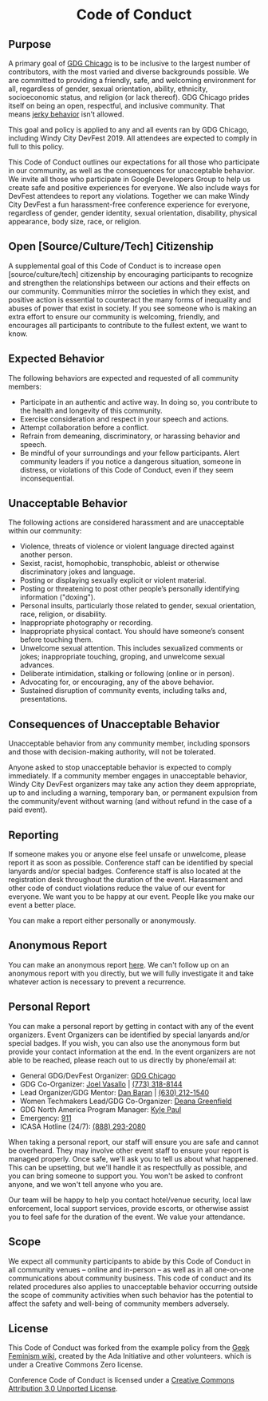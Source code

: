 <h1 align="center">
  Code of Conduct
</h1>

Purpose
-------

A primary goal of [GDG Chicago](https://www.meetup.com/Google-Developers-Group-GDG-Chicago/) is to be inclusive to the largest number of contributors, with the most varied and diverse backgrounds possible. We are committed to providing a friendly, safe, and welcoming environment for all, regardless of gender, sexual orientation, ability, ethnicity, socioeconomic status, and religion (or lack thereof). GDG Chicago prides itself on being an open, respectful, and inclusive community. That means [jerky behavior](https://meta.wikimedia.org/wiki/Don%27t_be_a_jerk) isn’t allowed.

This goal and policy is applied to any and all events ran by GDG Chicago, including Windy City DevFest 2019. All attendees are expected to comply in full to this policy.

This Code of Conduct outlines our expectations for all those who participate in our community, as well as the consequences for unacceptable behavior. We invite all those who participate in Google Developers Group to help us create safe and positive experiences for everyone. We also include ways for DevFest attendees to report any violations. Together we can make Windy City DevFest a fun harassment-free conference experience for everyone, regardless of gender, gender identity, sexual orientation, disability, physical appearance, body size, race, or religion.

Open [Source/Culture/Tech] Citizenship
--------------------------------------
A supplemental goal of this Code of Conduct is to increase open [source/culture/tech] citizenship by encouraging participants to recognize and strengthen the relationships between our actions and their effects on our community. Communities mirror the societies in which they exist, and positive action is essential to counteract the many forms of inequality and abuses of power that exist in society. If you see someone who is making an extra effort to ensure our community is welcoming, friendly, and encourages all participants to contribute to the fullest extent, we want to know.

Expected Behavior
-----------------
The following behaviors are expected and requested of all community members:

- Participate in an authentic and active way. In doing so, you contribute to the health and longevity of this community.
- Exercise consideration and respect in your speech and actions.
- Attempt collaboration before a conflict.
- Refrain from demeaning, discriminatory, or harassing behavior and speech.
- Be mindful of your surroundings and your fellow participants. Alert community leaders if you notice a dangerous situation, someone in distress, or violations of this Code of Conduct, even if they seem inconsequential.

Unacceptable Behavior
---------------------
The following actions are considered harassment and are unacceptable within our community:

- Violence, threats of violence or violent language directed against another person.
- Sexist, racist, homophobic, transphobic, ableist or otherwise discriminatory jokes and language.
- Posting or displaying sexually explicit or violent material.
- Posting or threatening to post other people’s personally identifying information ("doxing").
- Personal insults, particularly those related to gender, sexual orientation, race, religion, or disability.
- Inappropriate photography or recording.
- Inappropriate physical contact. You should have someone’s consent before touching them.
- Unwelcome sexual attention. This includes sexualized comments or jokes; inappropriate touching, groping, and unwelcome sexual advances.
- Deliberate intimidation, stalking or following (online or in person).
- Advocating for, or encouraging, any of the above behavior.
- Sustained disruption of community events, including talks and, presentations.

Consequences of Unacceptable Behavior
-------------------------------------
Unacceptable behavior from any community member, including sponsors and those with decision-making authority, will not be tolerated.

Anyone asked to stop unacceptable behavior is expected to comply immediately. If a community member engages in unacceptable behavior, Windy City DevFest organizers may take any action they deem appropriate, up to and including a warning, temporary ban, or permanent expulsion from the community/event without warning (and without refund in the case of a paid event).

Reporting
---------
If someone makes you or anyone else feel unsafe or unwelcome, please report it as soon as possible. Conference staff can be identified by special lanyards and/or special badges. Conference staff is also located at the registration desk throughout the duration of the event. Harassment and other code of conduct violations reduce the value of our event for everyone. We want you to be happy at our event. People like you make our event a better place.

You can make a report either personally or anonymously.

Anonymous Report
----------------
You can make an anonymous report [here](https://bit.ly/2RstTJ8). We can't follow up on an anonymous report with you directly, but we will fully investigate it and take whatever action is necessary to prevent a recurrence.

Personal Report
---------------
You can make a personal report by getting in contact with any of the event organizers. Event Organizers can be identified by special lanyards and/or special badges. If you wish, you can also use the anonymous form but provide your contact information at the end. In the event organizers are not able to be reached, please reach out to us directly by phone/email at:

- General GDG/DevFest Organizer: [GDG Chicago](mailto:chicagogdg@gmail.com)
- GDG Co-Organizer: [Joel Vasallo](mailto:joelvasallo@gmail.com) | [(773) 318-8144](tel:7733188144)
- Lead Organizer/GDG Mentor: [Dan Baran](mailto:danbaran@gmail.com) | [(630) 212-1540](tel:6302121540)
- Women Techmakers Lead/GDG Co-Organizer: [Deana Greenfield](mailto:deanagreenfield@gmail.com)
- GDG North America Program Manager: [Kyle Paul](kylepaul@google.com)
- Emergency: [911](tel:911)
- ICASA Hotline (24/7): [(888) 293-2080](tel:8882932080)

When taking a personal report, our staff will ensure you are safe and cannot be overheard. They may involve other event staff to ensure your report is managed properly. Once safe, we'll ask you to tell us about what happened. This can be upsetting, but we'll handle it as respectfully as possible, and you can bring someone to support you. You won't be asked to confront anyone, and we won't tell anyone who you are.

Our team will be happy to help you contact hotel/venue security, local law enforcement, local support services, provide escorts, or otherwise assist you to feel safe for the duration of the event. We value your attendance.

Scope
-----
We expect all community participants to abide by this Code of Conduct in all community venues – online and in-person – as well as in all one-on-one communications about community business. This code of conduct and its related procedures also applies to unacceptable behavior occurring outside the scope of community activities when such behavior has the potential to affect the safety and well-being of community members adversely.

License
-------
This Code of Conduct was forked from the example policy from the [Geek Feminism wiki](http://geekfeminism.wikia.com/wiki/Conference_anti-harassment/Policy), created by the Ada Initiative and other volunteers. which is under a Creative Commons Zero license.

Conference Code of Conduct is licensed under a [Creative Commons Attribution 3.0 Unported License](http://creativecommons.org/licenses/by/3.0/).

